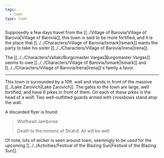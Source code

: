 ```yaml
---
tags:
  - town
type: town
---
```



Supposedly a few days travel from the [[../Village of Barovia/Village of Barovia|Village of Barovia]], this town is said to be more fortified, and it is the place that [[../../Characters/Village of Barovia/Ismark|Ismark]] wants the party to take his sister [[../../Characters/Village of Barovia/Irena|Irena]].

The [[../../Characters/Vallaki/Burgomaster Vargas|Burgomaster Vargas]] seems to owe [[../../Characters/Village of Barovia/Ismark|Ismark]] and [[../../Characters/Village of Barovia/Irena|Irena]]'s family a favor.

-------
This town is surrounded by a 10ft. wall and stands in front of the massive [[../Lake Zarovich|Lake Zarovich]]. The gates to the town are large, well fortified, and have 6 pikes in front of them. On each of these pikes is the head of a wolf. Two well-outfitted guards armed with crossbows stand atop the wall.

A discarded flyer is found: 

>Wolfhead Jamboree
>
> Death to the minions of Strahd. All will be well


Of note, lots of wicker is seen around town, seemingly to be used for the upcoming [[../../Activities/Festival of the Blazing Sun|Festival of the Blazing Sun]].
